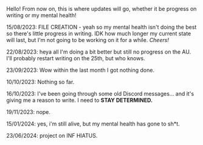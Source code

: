 Hello! From now on, this is where updates will go, whether it be progress on writing or my mental health!

15/08/2023: FILE CREATION - yeah so my mental health isn't doing the best so there's little progress in writing. IDK how much longer my current state will last, but I'm
not going to be working on it for a while. <i>Cheers!</i>

22/08/2023: heya all I'm doing a bit better but still no progress on the AU. I'll probably restart writing on the 25th, but who knows.

23/09/2023: Wow within the last month I got nothing done.

10/10/2023: Nothing so far.

16/10/2023: I've been going through some old Discord messages... and it's giving me a reason to write. I need to <b>STAY DETERMINED.</b>

19/11/2023: nope.

15/01/2024: yes, i'm still alive, but my mental health has gone to sh*t.

23/06/2024: project on INF HIATUS.
